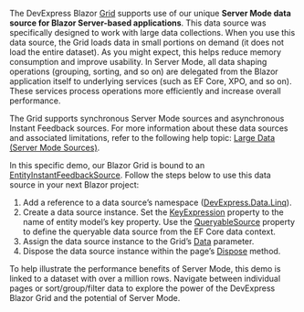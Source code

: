 The DevExpress Blazor [Grid](https://docs.devexpress.com/Blazor/403143/grid) supports use of our unique **Server Mode data source for Blazor Server-based applications**. This data source was specifically designed to work with large data collections. When you use this data source, the Grid loads data in small portions on demand (it does not load the entire dataset). As you might expect, this helps reduce memory consumption and improve usability. In Server Mode, all data shaping operations (grouping, sorting, and so on) are delegated from the Blazor application itself to underlying services (such as EF Core, XPO, and so on). These services process operations more efficiently and increase overall performance.
 
The Grid supports synchronous Server Mode sources and asynchronous Instant Feedback sources. For more information about these data sources and associated limitations, refer to the following help topic: [Large Data (Server Mode Sources)](https://docs.devexpress.com/Blazor/403737/grid/bind-to-data#large-data-server-mode-sources).
 
In this specific demo, our Blazor Grid is bound to an [EntityInstantFeedbackSource](https://docs.devexpress.com/CoreLibraries/DevExpress.Data.Linq.EntityInstantFeedbackSource). Follow the steps below to use this data source in your next Blazor project: 
1. Add a reference to a data source’s namespace ([DevExpress.Data.Linq](https://docs.devexpress.com/CoreLibraries/DevExpress.Data.Linq)). 
2. Create a data source instance. Set the [KeyExpression](https://docs.devexpress.com/CoreLibraries/DevExpress.Data.Linq.GetQueryableEventArgs.KeyExpression) property to the name of entity model’s key property. Use the [QueryableSource](https://docs.devexpress.com/CoreLibraries/DevExpress.Data.Linq.GetQueryableEventArgs.QueryableSource) property to define the queryable data source from the EF Core data context. 
3. Assign the data source instance to the Grid’s [Data](https://docs.devexpress.com/Blazor/DevExpress.Blazor.DxGrid.Data) parameter. 
4. Dispose the data source instance within the page’s [Dispose](https://docs.microsoft.com/en-us/dotnet/api/system.idisposable.dispose) method. 

To help illustrate the performance benefits of Server Mode, this demo is linked to a dataset with over a million rows. Navigate between individual pages or sort/group/filter data to explore the power of the DevExpress Blazor Grid and the potential of Server Mode.
